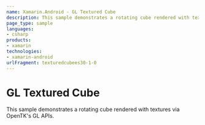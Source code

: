 ```yaml
---
name: Xamarin.Android - GL Textured Cube
description: This sample demonstrates a rotating cube rendered with textures via OpenTK's GL APIs.
page_type: sample
languages:
- csharp
products:
- xamarin
technologies:
- xamarin-android
urlFragment: texturedcubees30-1-0
---
```

# GL Textured Cube

This sample demonstrates a rotating cube rendered with textures
via OpenTK's GL APIs.
